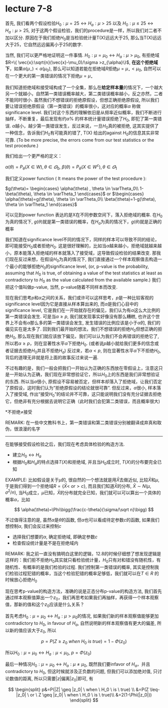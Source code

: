 # lecture 7-8

首先, 我们看两个假设检验$H_0: \mu=25 \leftrightarrow H_a:\mu>25$ 以及 $H_0: \mu\leq25 \leftrightarrow H_a:\mu>25$, 对于这两个假设检验，我们的procedure是一样，所以我们对二者不加以区分. 原因在于我们拒绝$H_0$是当检验统计量T(X)远远大于25, 那么当T(X)远远大于25，它自然远远偏离小于25的数字. 

当然, 我们可以更严格地证明这一件事情. $H_0: \mu=\mu_0 \leftrightarrow H_a:\mu>\mu_0$, 有拒绝域$R=\{ \vec{x}:\sqrt{n}(\vec{x}-\mu_0)/\sigma >z_{\alpha}\}$, **在这个拒绝域下**，如果$\alpha(\mu_{\star})<\alpha(\mu_0)$, 那么可以知道若能在拒绝域$R$拒绝$\mu=\mu_{\star}<\mu_0$, 自然可以在一个更大的第一类错误的情况下拒绝$\mu = \mu_{\star}$

我们知道拒绝域和接受域构成了一个全集，那么在**给定样本量**的情况下，一个越大另一个就越小，自然第一类错误概率越大，第二类错误概率越小，反之亦然，二者不能同时很小. 虽然我们不想错误的拒绝原假设，但想正确拒绝原假设, 所以我们要让错误拒绝原假设（第一类错误）的概率很小，这对应的概率$\alpha$ 称做 significance level. 我们对这个东西的理解依旧是从频率近似概率，我们不断进行抽样，不断重复，最后发现有约$\alpha \%$ 的样本统计量错误拒绝了$H_0$, 即犯了第一类错误. $\alpha$越小，越少第一类错误发生，反过来说，一旦$H_0$真的被拒绝, 这其实提供了一种信念，告诉我们$H_0$有可能真的错了, T(X) 给出的against $H_0$的信息其实非常可靠. (To be more precise, the errors come from our test statistics or the test procedure.)

我们给出一个更严格的定义：

$\alpha(\theta)=P_{\theta}(X \in W), \theta \in \varTheta_0$,   $\beta(\theta)= P_{\theta}(X \in {W^c}), \theta \in \varTheta_1$

我们定义power function ( It means the power of the test procedure ):

$g(\theta)=
\begin{cases}
\alpha(\theta) , \theta \in \varTheta_0\\
1-\beta(\theta), \theta \in \varTheta_1
\end{cases}$ or   $\begin{cases}
\alpha(\theta)=g(\theta), \theta \in \varTheta_0\\
\beta(\theta)=1-g(\theta), \theta \in \varTheta_1
\end{cases}$

可以见到power function 表达的是X在不同参数空间下，落入拒绝域的概率. 在$H_0$为真的情况下, $g(\theta)$就是第一类错误的概率，在$H_a$为真的情况下，$g(\theta)$就是正确的概率

我们知道在significance level不同的情况下，同样的样本可以导致不同的结论，即可能接受$H_0$或者拒绝$H_0$. 这是很好理解的，比如当$\alpha$越来越小，拒绝域就越来越小，原本能落入拒绝域的样本就落入了接受域，这导致假设检验的结果改变. 那我们现在反过来想，在假设$H_0$为真的情况下, 我们直接通过一个样本观察值去构造一个最小的能够拒绝$H_0$的significance level, (or, p-value is the probability, assuming that $H_0$ is true, of obtaining a value of the test statistics at least as contradictory to $H_0$ as the value calculated from the available sample.) 我们把这个值叫做p-value, 当然, p-value随着不同样本而改变. 

现在我们思考$p$和$\alpha$之间的关系，我们或许可以这样思考，$p$是一种比较客观的significance level因为它是直接从样本算出来的, 而$\alpha$是我们心目中的significance level, 它是我们在一开始就存在的偏见，我们认为有$\alpha$这么大比例的第一类错误会发生. 可是当$\alpha \geq p$, 我们就发现事实好像没有那么糟糕, 也许这个世界上不会有$\alpha$那么多的第一类错误会发生, 发生错误的比例应该是小于$\alpha$的, 我们的偏见实在是太多了. 回到我们最开始的想法，我们不想错误的拒绝$H_0$但想正确的拒绝$H_0$, 那么现在我们就应该放下偏见，我们可以认为我们不会再错误的拒绝它了, 所以若$\alpha \geq p$，则在显著性水平$\alpha$下拒绝$H_0$. (或者说$p$越小就给我们更多的信念或者证据去拒绝$H_0$并且不拒绝$H_a$) 反过来，若$\alpha <p$, 则在显著性水平$\alpha$下不拒绝$H_0$, 背后的道理无非就是将上面的故事反过来说一遍. 

不过有趣的是，我们一般会把我们一开始认为正确的东西放在零假设上，注意这只是一开始认为正确，我们现在非常想验证它，所以$H_0$上的东西是我们非常想验证的东西. 所以当$\alpha$很小, 原假设不容易被否定，但样本却落入了拒绝域，让我们否定了原假设，这时我们认为”拒绝原假设的结论就很可靠”. 但反过来，$\alpha$很小, 样本落入了接受域, 作出“接受$H_0$”的结论并不可靠，这只能说明我们没有充分证据去拒绝它，但绝非有充分根据去说明它正确（此时我们会犯第二类错误，而且概率很大)

*不拒绝$\neq$接受

REMARK: 在一些中文教科书上，第一类错误和第二类错误分别被翻译成弃真和取伪，很浪漫的名字

---

在能够接受假设检验之后，我们现在考虑具体检验的构造方法.

- 建立$H_0 \leftrightarrow H_a$
- 根据$H_0$和$H_a$的特点选择$T(X)$和拒绝域, 并且当$H_0$成立时, $T(X)$的分布要完全已知

EXAMPLE: 比如假设是关于$\mu$的, 很自然的一个想法就是用$\bar{X}$去做近似, 比较$\bar{X}$和$\mu$, 于是我们得到一个拒绝域$R = \{ \bar{X}< \ or >c\}$, 而且我们知道$\bar{X}$的分布, $\bar{X} \sim N(\mu, \sigma^2/n)$, 当$H_0$成立，$\mu$已知，$\bar{X}$的分布就完全已知，我们就可以可以算出一个具体的概率$\alpha$，比如

$$
\alpha(\theta)=\Phi\bigg(\frac{c-\theta}{\sigma/\sqrt n}\bigg)
$$

不过值得注意的是, 虽然$\alpha$是$\theta$的函数, 但$\alpha$也可以看成待定参数$c$的函数, 如果我们想控制$\alpha$, 我们会反过来控制$c$

- 选择我们想要的$\alpha$, 确定拒绝域, 即确定参数$c$
- 检查假设统计量是不是在拒绝域内

REMARK: 我之前一直没有搞明白这里的逻辑，12.8的时候仔细想了想发现逻辑是这样的：我们拒不拒绝$H_0$其实就只看检验统计量，$H_0$只有对和错没有随机性，有随机性、有概率的是我们检验的过程. 我们控制第一类错误的概率, 其实是控制我们检验过程犯错的概率，当这个检验犯错的概率足够低，我们就可以在$T \in R$
的时候放心拒绝$H_0$

现在思考p-value的构造方法，准确的说是正态分布p-value的构造方法, 我们首先通过样本观察值算出一个$z_0$，我们再思考如果我们再抽样，再获得一个样本观察值，那新的值和这个$z_0$应该是什么关系？

首先考虑$H_0:\mu=\mu_0 \leftrightarrow H_a: \mu >\mu_0$的情况, 如果我们新的样本观察值能够更加contradictory to $H_0$, in favour of $H_a$, 自然说明新的样本观察值有更大的偏差, 所以新的值应该大于$z_0$, 所以

$$
p=P(Z\geq z_0 \ when \ H_0 \ is \ true)=1-\Phi(z_0)
$$

所以$H_0:\mu=\mu_0 \leftrightarrow H_a: \mu <\mu_0$, $p=\Phi (z_0)$

最后一种情况$H_0:\mu=\mu_0 \leftrightarrow H_a: \mu \neq \mu_0$, 既然我们要infavor of $H_a$，并且contradictory to $H_0$, 但这时候就涉及正负数的问题, 但我们可以添加绝对值, 只讨论数值的距离, 所以只需要$|z|$偏离$|z_0|$即可, 有

$$
\begin{split}
p&=P(|Z| \geq |z_0| \ when \ H_0 \ is \ true) \\
&=P(Z \leq-|z_0|  \ or \ Z \geq |z_0| \ when \ H_0 \ is \ true)\\
&=2(1-\Phi(|z_0|))
\end{split}
$$